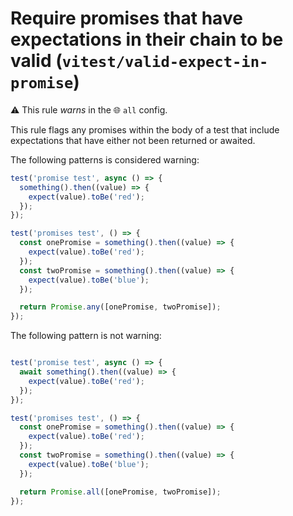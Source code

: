 # Require promises that have expectations in their chain to be valid (`vitest/valid-expect-in-promise`)

⚠️ This rule _warns_ in the 🌐 `all` config.

<!-- end auto-generated rule header -->

This rule flags any promises within the body of a test that include expectations that have either not been returned or awaited.

The following patterns is considered warning:

```js
test('promise test', async () => {
  something().then((value) => {
    expect(value).toBe('red');
  });
});

test('promises test', () => {
  const onePromise = something().then((value) => {
    expect(value).toBe('red');
  });
  const twoPromise = something().then((value) => {
    expect(value).toBe('blue');
  });

  return Promise.any([onePromise, twoPromise]);
});
```

The following pattern is not warning:

```js

test('promise test', async () => {
  await something().then((value) => {
    expect(value).toBe('red');
  });
});

test('promises test', () => {
  const onePromise = something().then((value) => {
    expect(value).toBe('red');
  });
  const twoPromise = something().then((value) => {
    expect(value).toBe('blue');
  });

  return Promise.all([onePromise, twoPromise]);
});

```